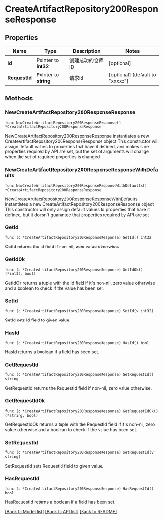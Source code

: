 # CreateArtifactRepository200ResponseResponse

## Properties

Name | Type | Description | Notes
------------ | ------------- | ------------- | -------------
**Id** | Pointer to **int32** | 创建成功的仓库 ID | [optional] 
**RequestId** | Pointer to **string** | 请求id | [optional] [default to "xxxxx"]

## Methods

### NewCreateArtifactRepository200ResponseResponse

`func NewCreateArtifactRepository200ResponseResponse() *CreateArtifactRepository200ResponseResponse`

NewCreateArtifactRepository200ResponseResponse instantiates a new CreateArtifactRepository200ResponseResponse object
This constructor will assign default values to properties that have it defined,
and makes sure properties required by API are set, but the set of arguments
will change when the set of required properties is changed

### NewCreateArtifactRepository200ResponseResponseWithDefaults

`func NewCreateArtifactRepository200ResponseResponseWithDefaults() *CreateArtifactRepository200ResponseResponse`

NewCreateArtifactRepository200ResponseResponseWithDefaults instantiates a new CreateArtifactRepository200ResponseResponse object
This constructor will only assign default values to properties that have it defined,
but it doesn't guarantee that properties required by API are set

### GetId

`func (o *CreateArtifactRepository200ResponseResponse) GetId() int32`

GetId returns the Id field if non-nil, zero value otherwise.

### GetIdOk

`func (o *CreateArtifactRepository200ResponseResponse) GetIdOk() (*int32, bool)`

GetIdOk returns a tuple with the Id field if it's non-nil, zero value otherwise
and a boolean to check if the value has been set.

### SetId

`func (o *CreateArtifactRepository200ResponseResponse) SetId(v int32)`

SetId sets Id field to given value.

### HasId

`func (o *CreateArtifactRepository200ResponseResponse) HasId() bool`

HasId returns a boolean if a field has been set.

### GetRequestId

`func (o *CreateArtifactRepository200ResponseResponse) GetRequestId() string`

GetRequestId returns the RequestId field if non-nil, zero value otherwise.

### GetRequestIdOk

`func (o *CreateArtifactRepository200ResponseResponse) GetRequestIdOk() (*string, bool)`

GetRequestIdOk returns a tuple with the RequestId field if it's non-nil, zero value otherwise
and a boolean to check if the value has been set.

### SetRequestId

`func (o *CreateArtifactRepository200ResponseResponse) SetRequestId(v string)`

SetRequestId sets RequestId field to given value.

### HasRequestId

`func (o *CreateArtifactRepository200ResponseResponse) HasRequestId() bool`

HasRequestId returns a boolean if a field has been set.


[[Back to Model list]](../README.md#documentation-for-models) [[Back to API list]](../README.md#documentation-for-api-endpoints) [[Back to README]](../README.md)


